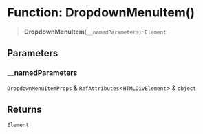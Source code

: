 # Function: DropdownMenuItem()

> **DropdownMenuItem**(`__namedParameters`): `Element`

## Parameters

### \_\_namedParameters

`DropdownMenuItemProps` & `RefAttributes`\<`HTMLDivElement`\> & `object`

## Returns

`Element`
